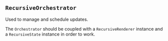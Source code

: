 ## `RecursiveOrchestrator`

Used to manage and schedule updates.

The `Orchestrator` should be coupled with a `RecursiveRenderer` instance and a `RecursiveState` instance in order to work.
